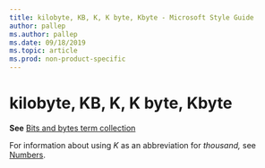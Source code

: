 ```yaml
---
title: kilobyte, KB, K, K byte, Kbyte - Microsoft Style Guide
author: pallep
ms.author: pallep
ms.date: 09/18/2019
ms.topic: article
ms.prod: non-product-specific
---
```


# kilobyte, KB, K, K byte, Kbyte

**See** [Bits and bytes term collection](~/a-z-word-list-term-collections/term-collections/bits-bytes-terms.md)

For information about using *K* as an abbreviation for *thousand,* see [Numbers](numbers.md).

